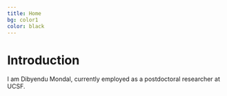 ```yaml
---
title: Home
bg: color1
color: black
---
```


# Introduction

I am Dibyendu Mondal, currently employed as a postdoctoral researcher at UCSF.
